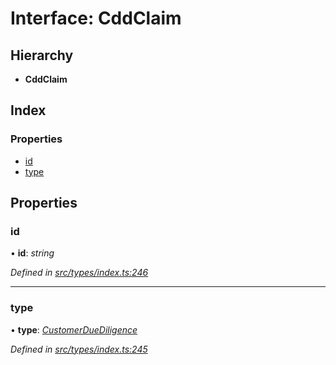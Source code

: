 # Interface: CddClaim

## Hierarchy

* **CddClaim**

## Index

### Properties

* [id](cddclaim.md#id)
* [type](cddclaim.md#type)

## Properties

###  id

• **id**: *string*

*Defined in [src/types/index.ts:246](https://github.com/PolymeshAssociation/polymesh-sdk/blob/46845947/src/types/index.ts#L246)*

___

###  type

• **type**: *[CustomerDueDiligence](../enums/claimtype.md#customerduediligence)*

*Defined in [src/types/index.ts:245](https://github.com/PolymeshAssociation/polymesh-sdk/blob/46845947/src/types/index.ts#L245)*
